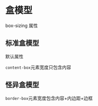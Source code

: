 # 盒模型

box-sizing 属性

## 标准盒模型

默认属性

`content-box`元素宽度只包含内容

## 怪异盒模型

`border-box`元素宽度包含内容+内边距+边框
